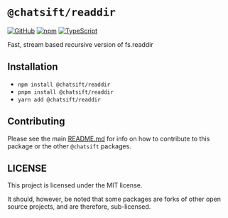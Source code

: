# `@chatsift/readdir`

[![GitHub](https://img.shields.io/badge/License-GNU%20AGPLv3-yellow.svg)](https://github.com/chatsift/automoderator/blob/main/LICENSE)
[![npm](https://img.shields.io/npm/v/@chatsift/readdir?color=crimson&logo=npm)](https://www.npmjs.com/package/@chatsift/readdir)
[![TypeScript](https://github.com/chatsift/automoderator/actions/workflows/test.yml/badge.svg)](https://github.com/chatsift/automoderator/actions/workflows/test.yml)

Fast, stream based recursive version of fs.readdir

## Installation

- `npm install @chatsift/readdir`
- `pnpm install @chatsift/readdir`
- `yarn add @chatsift/readdir`

## Contributing

Please see the main [README.md](https://github.com/chatsift/automoderator) for info on how to contribute to this package or the other `@chatsift` packages.

## LICENSE

This project is licensed under the MIT license.

It should, however, be noted that some packages are forks of other open source projects, and are therefore, sub-licensed.
